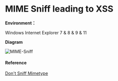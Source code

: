 # MIME Sniff leading to XSS

**Environment：**

Windows Internet Explorer 7 & 8 & 9 & 11

**Diagram**

![MIME-Sniff](/Users/zerop/CodeMore/Xss/MIME-Sniff/MIME-Sniff.png)

#### Reference

[Don't Sniff Mimetype](https://helmetjs.github.io/docs/dont-sniff-mimetype/)